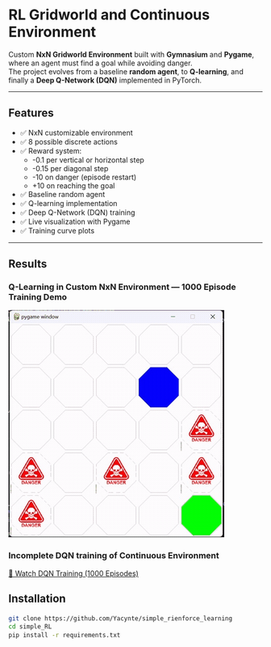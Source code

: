 # RL Gridworld and Continuous Environment

Custom **NxN Gridworld Environment** built with **Gymnasium** and **Pygame**, where an agent must find a goal while avoiding danger.  
The project evolves from a baseline **random agent**, to **Q-learning**, and finally a **Deep Q-Network (DQN)** implemented in PyTorch.

---

## Features
- ✅ NxN customizable environment
- ✅ 8 possible discrete actions
- ✅ Reward system:
  - -0.1 per vertical or horizontal step
  - -0.15 per diagonal step
  - -10 on danger (episode restart)
  - +10 on reaching the goal
- ✅ Baseline random agent
- ✅ Q-learning implementation
- ✅ Deep Q-Network (DQN) training
- ✅ Live visualization with Pygame
- ✅ Training curve plots

---

## Results

### Q-Learning in Custom NxN Environment — 1000 Episode Training Demo
![til](img/q_learning.gif)
<!-- [🎥 Watch Q-Learning Training (1000 Episodes)](img/q_learning.mp4) -->

### Incomplete DQN training of Continuous Environment
<!-- ![](img/dqn_incomplete_training.mp4) -->
[🎥 Watch DQN Training (1000 Episodes)](img/dqn_incomplete_training.mp4)

## Installation
```bash
git clone https://github.com/Yacynte/simple_rienforce_learning
cd simple_RL
pip install -r requirements.txt


